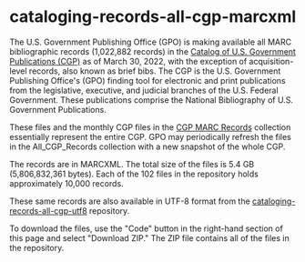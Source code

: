 # cataloging-records-all-cgp-marcxml

The U.S. Government Publishing Office (GPO) is making available all MARC bibliographic records (1,022,882 records) in the [Catalog of U.S. Government Publications (CGP)](https://catalog.gpo.gov) as of March 30, 2022, with the exception of acquisition-level records, also known as brief bibs. The CGP is the U.S. Government Publishing Office's (GPO) finding tool for electronic and print publications from the legislative, executive, and judicial branches of the U.S. Federal Government. These publications comprise the National Bibliography of U.S. Government Publications.

These files and the monthly CGP files in the [CGP MARC Records](https://github.com/usgpo/cataloging-records/tree/master/CGP_MARC_Records) collection essentially represent the entire CGP. GPO may periodically refresh the files in the All_CGP_Records collection with a new snapshot of the whole CGP.

The records are in MARCXML. The total size of the files is 5.4 GB (5,806,832,361 bytes). Each of the 102 files in the repository holds approximately 10,000 records.

These same records are also available in UTF-8 format from the [cataloging-records-all-cgp-utf8](https://github.com/usgpo/cataloging-records-all-cgp-utf8) repository.

To download the files, use the "Code" button in the right-hand section of this page and select "Download ZIP." The ZIP file contains all of the files in the repository.
